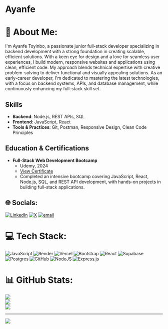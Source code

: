 # Ayanfe
# 💫 About Me:
I'm Ayanfe Toyinbo, a passionate junior full-stack developer specializing in backend development with a strong foundation in creating scalable, efficient solutions. With a keen eye for design and a love for seamless user experiences, I build modern, responsive websites and applications using clean, efficient code. My approach blends technical expertise with creative problem-solving to deliver functional and visually appealing solutions. As an early-career developer, I'm dedicated to mastering the latest technologies, with a focus on backend systems, APIs, and database management, while continuously enhancing my full-stack skill set.

## Skills
- **Backend**: Node.js, REST APIs, SQL  
- **Frontend**: JavaScript, React  
- **Tools & Practices**: Git, Postman, Responsive Design, Clean Code Principles 

## Education & Certifications
- **Full-Stack Web Development Bootcamp**  
  - Udemy, 2024  
  - [View Certificate](https://www.udemy.com/certificate/UC-b8d8ed60-4702-425b-a902-d1ea1951f60f/)  
  - Completed an intensive bootcamp covering JavaScript, React, Node.js, SQL, and REST API development, with hands-on projects in building full-stack applications.


## 🌐 Socials:
[![LinkedIn](https://img.shields.io/badge/LinkedIn-%230077B5.svg?logo=linkedin&logoColor=white)](https://linkedin.com/in/https://www.linkedin.com/in/skinnyfella/) [![X](https://img.shields.io/badge/X-black.svg?logo=X&logoColor=white)](https://x.com/https://x.com/Iamskinny_fella) [![email](https://img.shields.io/badge/Email-D14836?logo=gmail&logoColor=white)](mailto:officialayanfedavid@gmail.com) 

# 💻 Tech Stack:
![JavaScript](https://img.shields.io/badge/javascript-%23323330.svg?style=for-the-badge&logo=javascript&logoColor=%23F7DF1E) ![Render](https://img.shields.io/badge/Render-%46E3B7.svg?style=for-the-badge&logo=render&logoColor=white) ![Vercel](https://img.shields.io/badge/vercel-%23000000.svg?style=for-the-badge&logo=vercel&logoColor=white) ![Bootstrap](https://img.shields.io/badge/bootstrap-%238511FA.svg?style=for-the-badge&logo=bootstrap&logoColor=white) ![React](https://img.shields.io/badge/react-%2320232a.svg?style=for-the-badge&logo=react&logoColor=%2361DAFB) ![Supabase](https://img.shields.io/badge/Supabase-3ECF8E?style=for-the-badge&logo=supabase&logoColor=white) ![Postgres](https://img.shields.io/badge/postgres-%23316192.svg?style=for-the-badge&logo=postgresql&logoColor=white) ![GitHub](https://img.shields.io/badge/github-%23121011.svg?style=for-the-badge&logo=github&logoColor=white) ![NodeJS](https://img.shields.io/badge/node.js-6DA55F?style=for-the-badge&logo=node.js&logoColor=white) ![Express.js](https://img.shields.io/badge/express.js-%23404d59.svg?style=for-the-badge&logo=express&logoColor=%2361DAFB)
# 📊 GitHub Stats:
![](https://github-readme-stats.vercel.app/api?username=skinnyfella&theme=dark&hide_border=false&include_all_commits=false&count_private=false)<br/>
![](https://nirzak-streak-stats.vercel.app/?user=skinnyfella&theme=dark&hide_border=false)<br/>
![](https://github-readme-stats.vercel.app/api/top-langs/?username=skinnyfella&theme=dark&hide_border=false&include_all_commits=false&count_private=false&layout=compact)

---
[![](https://visitcount.itsvg.in/api?id=skinnyfella&icon=0&color=0)](https://visitcount.itsvg.in)
